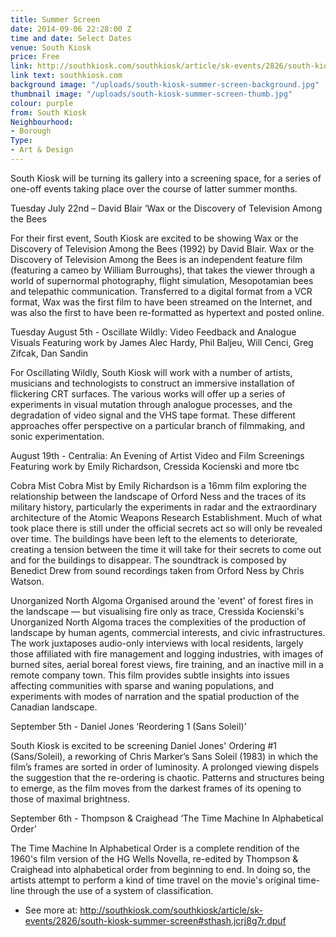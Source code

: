 ```yaml
---
title: Summer Screen
date: 2014-09-06 22:28:00 Z
time and date: Select Dates
venue: South Kiosk
price: Free
link: http://southkiosk.com/southkiosk/article/sk-events/2826/south-kiosk-summer-screen
link text: southkiosk.com
background image: "/uploads/south-kiosk-summer-screen-background.jpg"
thumbnail image: "/uploads/south-kiosk-summer-screen-thumb.jpg"
colour: purple
from: South Kiosk
Neighbourhood:
- Borough
Type:
- Art & Design
---
```


South Kiosk will be turning its gallery into a screening space, for a series of one-off events taking place over the course of latter summer months. 
 
Tuesday July 22nd – David Blair ‘Wax or the Discovery of Television Among the Bees
 
For their first event, South Kiosk are excited to be showing Wax or the Discovery of Television Among the Bees (1992) by David Blair. Wax or the Discovery of Television Among the Bees is an independent feature film (featuring a cameo by William Burroughs), that takes the viewer through a world of supernormal photography, flight simulation, Mesopotamian bees and telepathic communication. Transferred to a digital format from a VCR format, Wax was the first film to have been streamed on the Internet, and was also the first to have been re-formatted as hypertext and posted online.

Tuesday August 5th - Oscillate Wildly: Video Feedback and Analogue Visuals 
Featuring work by James Alec Hardy, Phil Baljeu, Will Cenci, Greg Zifcak, Dan Sandin

For Oscillating Wildly, South Kiosk will work with a number of artists, musicians and technologists to construct an immersive installation of flickering CRT surfaces. The various works will offer up a series of experiments in visual mutation through analogue processes, and the degradation of video signal and the VHS tape format. These different approaches offer perspective on a particular branch of filmmaking, and sonic experimentation.

August 19th - Centralia: An Evening of Artist Video and Film Screenings
Featuring work by Emily Richardson, Cressida Kocienski and more tbc
 
Cobra Mist
Cobra Mist by Emily Richardson is a 16mm film exploring the relationship between the landscape of Orford Ness and the traces of its military history, particularly the experiments in radar and the extraordinary architecture of the Atomic Weapons Research Establishment. Much of what took place there is still under the official secrets act so will only be revealed over time. The buildings have been left to the elements to deteriorate, creating a tension between the time it will take for their secrets to come out and for the buildings to disappear. The soundtrack is composed by Benedict Drew from sound recordings taken from Orford Ness by Chris Watson.

Unorganized North Algoma
Organised around the 'event' of forest fires in the landscape — but visualising fire only as trace, Cressida Kocienski's Unorganized North Algoma traces the complexities of the production of landscape by human agents, commercial interests, and civic infrastructures. The work juxtaposes audio-only interviews with local residents, largely those affiliated with fire management and logging industries, with images of burned sites, aerial boreal forest views, fire training, and an inactive mill in a remote company town. This film provides subtle insights into issues affecting communities with sparse and waning populations, and experiments with modes of narration and the spatial production of the Canadian landscape.

September 5th - Daniel Jones ‘Reordering 1 (Sans Soleil)’

South Kiosk is excited to be screening Daniel Jones' Ordering #1 (Sans/Soleil), a reworking of Chris Marker’s Sans Soleil (1983) in which the film’s frames are sorted in order of luminosity. A prolonged viewing dispels the suggestion that the re-ordering is chaotic. Patterns and structures being to emerge, as the film moves from the darkest frames of its opening to those of maximal brightness.

September 6th - Thompson & Craighead ‘The Time Machine In Alphabetical Order’

The Time Machine In Alphabetical Order is a complete rendition of the 1960's film version of the HG Wells Novella, re-edited by Thompson & Craighead into alphabetical order from beginning to end. In doing so, the artists attempt to perform a kind of time travel on the movie's original time-line through the use of a system of classification.
- See more at: http://southkiosk.com/southkiosk/article/sk-events/2826/south-kiosk-summer-screen#sthash.jcrj8g7r.dpuf
